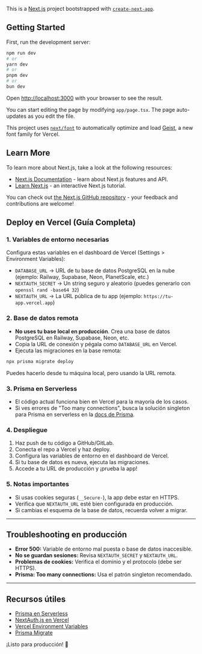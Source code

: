 This is a [Next.js](https://nextjs.org) project bootstrapped with [`create-next-app`](https://nextjs.org/docs/app/api-reference/cli/create-next-app).

## Getting Started

First, run the development server:

```bash
npm run dev
# or
yarn dev
# or
pnpm dev
# or
bun dev
```

Open [http://localhost:3000](http://localhost:3000) with your browser to see the result.

You can start editing the page by modifying `app/page.tsx`. The page auto-updates as you edit the file.

This project uses [`next/font`](https://nextjs.org/docs/app/building-your-application/optimizing/fonts) to automatically optimize and load [Geist](https://vercel.com/font), a new font family for Vercel.

## Learn More

To learn more about Next.js, take a look at the following resources:

- [Next.js Documentation](https://nextjs.org/docs) - learn about Next.js features and API.
- [Learn Next.js](https://nextjs.org/learn) - an interactive Next.js tutorial.

You can check out [the Next.js GitHub repository](https://github.com/vercel/next.js) - your feedback and contributions are welcome!

## Deploy en Vercel (Guía Completa)

### 1. Variables de entorno necesarias
Configura estas variables en el dashboard de Vercel (Settings > Environment Variables):

- `DATABASE_URL` → URL de tu base de datos PostgreSQL en la nube (ejemplo: Railway, Supabase, Neon, PlanetScale, etc.)
- `NEXTAUTH_SECRET` → Un string seguro y aleatorio (puedes generarlo con `openssl rand -base64 32`)
- `NEXTAUTH_URL` → La URL pública de tu app (ejemplo: `https://tu-app.vercel.app`)

### 2. Base de datos remota
- **No uses tu base local en producción**. Crea una base de datos PostgreSQL en Railway, Supabase, Neon, etc.
- Copia la URL de conexión y pégala como `DATABASE_URL` en Vercel.
- Ejecuta las migraciones en la base remota:

```sh
npx prisma migrate deploy
```

Puedes hacerlo desde tu máquina local, pero usando la URL remota.

### 3. Prisma en Serverless
- El código actual funciona bien en Vercel para la mayoría de los casos.
- Si ves errores de "Too many connections", busca la solución singleton para Prisma en serverless en la [docs de Prisma](https://www.prisma.io/docs/guides/performance-and-optimization/connection-management).

### 4. Despliegue
1. Haz push de tu código a GitHub/GitLab.
2. Conecta el repo a Vercel y haz deploy.
3. Configura las variables de entorno en el dashboard de Vercel.
4. Si tu base de datos es nueva, ejecuta las migraciones.
5. Accede a tu URL de producción y ¡prueba la app!

### 5. Notas importantes
- Si usas cookies seguras (`__Secure-`), la app debe estar en HTTPS.
- Verifica que `NEXTAUTH_URL` esté bien configurada en producción.
- Si cambias el esquema de la base de datos, recuerda volver a migrar.

---

## Troubleshooting en producción
- **Error 500:** Variable de entorno mal puesta o base de datos inaccesible.
- **No se guardan sesiones:** Revisa `NEXTAUTH_SECRET` y `NEXTAUTH_URL`.
- **Problemas de cookies:** Verifica el dominio y el protocolo (debe ser HTTPS).
- **Prisma: Too many connections:** Usa el patrón singleton recomendado.

---

## Recursos útiles
- [Prisma en Serverless](https://www.prisma.io/docs/guides/performance-and-optimization/connection-management)
- [NextAuth.js en Vercel](https://next-auth.js.org/getting-started/introduction)
- [Vercel Environment Variables](https://vercel.com/docs/concepts/projects/environment-variables)
- [Prisma Migrate](https://www.prisma.io/docs/concepts/components/prisma-migrate)

¡Listo para producción! 🚀

